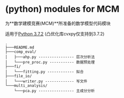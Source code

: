 # (python) modules for MCM

为**数学建模竞赛(MCM)**所准备的数学模型代码模块

适用于[<u>Python 3.7.2</u>](https://www.python.org/downloads/release/python-372/)
(凸优化库cvxpy仅支持到3.7.2)

```
.
├───README.md
├───comp_eval/
│   ├───ahp.py ---------------- 层次分析法
│   └───pre_proc.py ----------- 数据预处理
├───fi/
│   └───fitting.py ------------ 拟合
├───file_io/
│   └───writer.py ------------- 写文件
└───multi_analysis/
    └───pca.py ---------------- 主成分分析
    
```